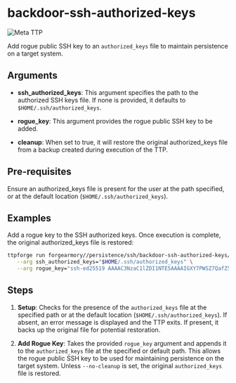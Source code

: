 # backdoor-ssh-authorized-keys

![Meta TTP](https://img.shields.io/badge/Meta_TTP-blue)

Add rogue public SSH key to an `authorized_keys` file to maintain
persistence on a target system.

## Arguments

- **ssh_authorized_keys**: This argument specifies the path to the
  authorized SSH keys file. If none is provided, it defaults to
  `$HOME/.ssh/authorized_keys`.

- **rogue_key**: This argument provides the
  rogue public SSH key to be added.

- **cleanup**: When set to true, it will restore the original
  authorized_keys file from a backup created during execution
  of the TTP.

## Pre-requisites

Ensure an authorized_keys file is present for the user at the path
specified, or at the default location (`$HOME/.ssh/authorized_keys`).

## Examples

Add a rogue key to the SSH authorized keys. Once execution is
complete, the original authorized_keys file is restored:

```bash
ttpforge run forgearmory//persistence/ssh/backdoor-ssh-authorized-keys/backdoor-ssh-authorized-keys.yaml \
   --arg ssh_authorized_keys="$HOME/.ssh/authorized_keys" \
   --arg rogue_key="ssh-ed25519 AAAAC3NzaC1lZDI1NTE5AAAAIGXY7PWSZ7QafZ5LsBxGVtAcAwn706dJENP1jXlX3fVa Test public key"
```

## Steps

1. **Setup**: Checks for the presence of the `authorized_keys` file at the
   specified path or at the default location (`$HOME/.ssh/authorized_keys`).
   If absent, an error message is displayed and the TTP exits. If present,
   it backs up the original file for potential restoration.

1. **Add Rogue Key**: Takes the provided `rogue_key` argument and appends it
   to the `authorized_keys` file at the specified or default path. This
   allows the rogue public SSH key to be used for maintaining persistence
   on the target system. Unless `--no-cleanup` is set, the original
   `authorized_keys` file is restored.
